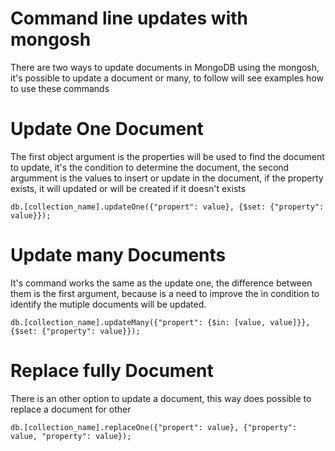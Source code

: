 # Command line updates with mongosh

There are two ways to update documents in MongoDB using the mongosh, it's possible
to update a document or many, to follow will see examples how to use these commands

# Update One Document

The first object argument is the properties will be used to find the document to update, it's the
condition to determine the document, the second argumment is the values to insert or update in
the document, if the property exists, it will updated or will be created if it doesn't exists

```
db.[collection_name].updateOne({"propert": value}, {$set: {"property": value}});
```

# Update many Documents

It's command works the same as the update one, the difference between them is the first argument,
because is a need to improve the in condition to identify the mutiple documents will be updated.

```
db.[collection_name].updateMany({"propert": {$in: [value, value]}}, {$set: {"property": value}});
```

# Replace fully Document

There is an other option to update a document, this way does possible to replace a document for other

```
db.[collection_name].replaceOne({"propert": value}, {"property": value, "property": value});
```